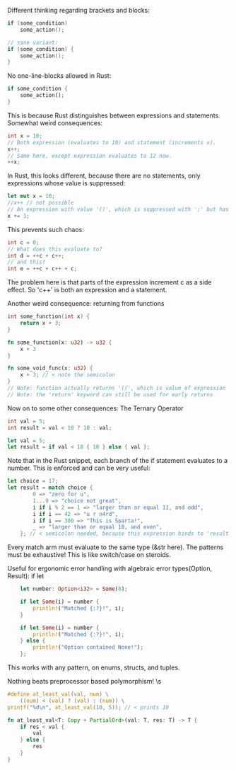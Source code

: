 Different thinking regarding brackets and blocks:

```c
if (some_condition)
    some_action();

// sane variant:
if (some_condition) {
    some_action();
}
```

No one-line-blocks allowed in Rust:
```rust
if some_condition {
    some_action();
}
```

This is because Rust distinguishes between expressions and statements.
Somewhat weird consequences:

```c
int x = 10;
// Both expression (evaluates to 10) and statement (increments x).
x++;
// Same here, except expression evaluates to 12 now.
++x;
```

In Rust, this looks different, because there are no statements, only expressions whose value is suppressed:

```rust
let mut x = 10;
//x++ // not possible
// An expression with value '()', which is suppressed with ';' but has a side effect
x += 1;
```

This prevents such chaos:

```c
int c = 0;
// What does this evaluate to?
int d = ++c + c++;
// and this?
int e = ++c + c++ + c;
```

The problem here is that parts of the expression increment c as a side effect.
So 'c++' is both an expression and a statement.

Another weird consequence: returning from functions

```c
int some_function(int x) {
    return x + 3;
}
```

```rust
fn some_function(x: u32) -> u32 {
    x + 3
}

fn some_void_func(x: u32) {
    x + 3; // < note the semicolon
}
// Note: function actually returns '()', which is value of expression 'x + 3;'
// Note: the 'return' keyword can still be used for early returns
```

Now on to some other consequences: The Ternary Operator

```c
int val = 5;
int result = val < 10 ? 10 : val;
```

```rust
let val = 5;
let result = if val < 10 { 10 } else { val };
```

Note that in the Rust snippet, each branch of the if statement evaluates to a number.
This is enforced and can be very useful:

```rust
let choice = 17;
let result = match choice {
        0 => "zero for u",
        1...9 => "choice not great",
        i if i % 2 == 1 => "larger than or equal 11, and odd",
        i if i == 42 => "u r n4rd",
        i if i == 300 => "This is Sparta!",
        _ => "larger than or equal 10, and even",
    }; // < semicolon needed, because this expression binds to 'result'
```

Every match arm must evaluate to the same type (&str here).
The patterns must be exhaustive!
This is like switch/case on steroids.

Useful for ergonomic error handling with algebraic error types(Option, Result): if let

```rust
    let number: Option<i32> = Some(8);

    if let Some(i) = number {
        println!("Matched {:?}!", i);
    }

    if let Some(i) = number {
        println!("Matched {:?}!", i);
    } else {
        println!("Option contained None!");
    };
```

This works with any pattern, on enums, structs, and tuples.

Nothing beats preprocessor based polymorphism! \s
```c
#define at_least_val(val, num) \
    ((num) < (val) ? (val) : (num)) \
printf("%d\n", at_least_val(10, 5)); // < prints 10
```

```rust
fn at_least_val<T: Copy + PartialOrd>(val: T, res: T) -> T {
    if res < val {
        val
    } else {
        res
    }
}
```
